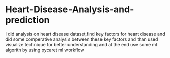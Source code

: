 # Heart-Disease-Analysis-and-prediction
I did analysis on heart disease dataset,find key factors for heart disease and did some comperative analysis between these key factors and than used visualize  technique for better understanding and at the end use some ml algorith by using pycaret ml workflow
